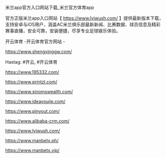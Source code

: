 米兰app官方入口网站下载_米兰官方体育app

官方正版米兰app入口网站【 https://www.lyiwush.com/ 】提供最新版本下载，支持安卓与iOS用户，涵盖AC米兰俱乐部最新新闻、比赛数据、球员信息及精彩赛事直播，安全可靠，安装便捷，尽享专业足球娱乐体验。

开云体育 -开云体育官方网站 -

https://www.shengyinggw.com/

Hastag: #开云, #开云体育

https://www.195332.com/

https://www.printzl.com/

https://www.sinomswealth.com/

https://www.ideayoujie.com/

https://www.pinyout.com/

https://www.alibaba-crm.com/

https://www.lyiwush.com/

https://www.manbetx.ph/

https://www.manbetx.vip/
